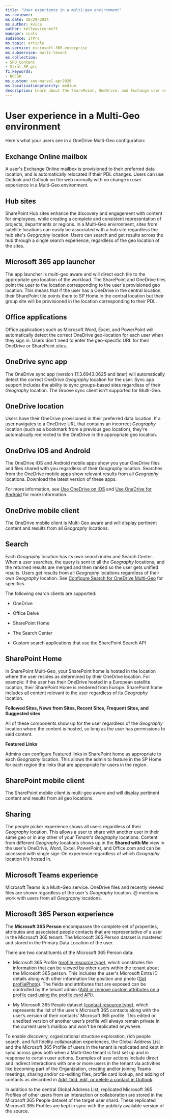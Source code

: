 ```yaml
---
title: "User experience in a multi-geo environment"
ms.reviewer:
ms.date: 10/29/2024
ms.author: kvice
author: kelleyvice-msft
manager: scotv
audience: ITPro
ms.topic: article
ms.service: microsoft-365-enterprise
ms.subservice: multi-tenant
ms.collection:
- SPO_Content
- Strat_SP_gtc
f1.keywords:
- NOCSH
ms.custom: seo-marvel-apr2020
ms.localizationpriority: medium
description: Learn about the SharePoint, OneDrive, and Exchange user experience in a multi-geo environment for Microsoft 365.
---
```


# User experience in a Multi-Geo environment

Here's what your users see in a OneDrive Multi-Geo configuration:

## Exchange Online mailbox

A user's Exchange Online mailbox is provisioned to their preferred data location, and is automatically relocated if their PDL changes. Users can use Outlook and Outlook on the web normally with no change in user experience in a Multi-Geo environment.

## Hub sites

SharePoint Hub sites enhance the discovery and engagement with content for employees, while creating a complete and consistent representation of projects, departments or regions. In a Multi-Geo environment, sites from satellite locations can easily be associated with a hub site regardless the hub site's _Geography_ location. Users can search and get results across the hub through a single search experience, regardless of the geo location of the sites.

## Microsoft 365 app launcher

The app launcher is multi-geo aware and will direct each tile to the appropriate geo location of the workload. The SharePoint and OneDrive tiles point the user to the location corresponding to the user's provisioned geo location. This means that if the user has a OneDrive in the central location, their SharePoint tile points them to SP Home in the central location but their group site will be provisioned in the location corresponding to their PDL. 

## Office applications

Office applications such as Microsoft Word, Excel, and PowerPoint will automatically detect the correct OneDrive geo-location for each user when they sign in. Users don't need to enter the geo-specific URL for their OneDrive or SharePoint sites.

## OneDrive sync app

The OneDrive sync app (version 17.3.6943.0625 and later) will automatically detect the correct OneDrive _Geography_ location for the user. Sync app support includes the ability to sync groups-based sites regardless of their _Geography_ location. The Groove sync client isn't supported for Multi-Geo. 

## OneDrive location

Users have their OneDrive provisioned in their preferred data location. If a user navigates to a OneDrive URL that contains an incorrect _Geography_ location (such as a bookmark from a previous geo location), they're automatically redirected to the OneDrive in the appropriate geo location.

## OneDrive iOS and Android 

The OneDrive iOS and Android mobile apps show you your OneDrive files and files shared with you regardless of their _Geography_ location. Searches from the OneDrive mobile apps show relevant results from all _Geography_ locations. Download the latest version of these apps.

For more information, see [Use OneDrive on iOS](https://support.office.com/article/08d5c5b2-ccc6-40eb-a244-fe3597a3c247) and [Use OneDrive for Android](https://support.office.com/article/eee1d31c-792d-41d4-8132-f9621b39eb36) for more information.

## OneDrive mobile client

The OneDrive mobile client is Multi-Geo aware and will display pertinent content and results from all _Geography_ locations.

## Search

Each _Geography_ location has its own search index and Search Center. When a user searches, the query is sent to all the _Geography_ locations, and the returned results are merged and then ranked so the user gets unified results. Users get results from all _Geography_ locations regardless of their own _Geography_ location. See [Configure Search for OneDrive Multi-Geo](configure-search-for-multi-geo.md) for specifics.

The following search clients are supported:

-   OneDrive

-   Office Delve

-   SharePoint Home

-   The Search Center

-   Custom search applications that use the SharePoint Search API

## SharePoint Home 

In SharePoint Multi-Geo, your SharePoint home is hosted in the location where the user resides as determined by their OneDrive location. For example: if the user has their OneDrive hosted in a European satellite location, their SharePoint Home is rendered from Europe. SharePoint home includes all content relevant to the user regardless of its _Geography_ location. 

**Followed Sites, News from Sites, Recent Sites, Frequent Sites, and Suggested sites**

All of these components show up for the user regardless of the _Geography_ location where the content is hosted, so long as the user has permissions to said content. 

**Featured Links**

Admins can configure Featured links in SharePoint home as appropriate to each _Geography_ location. This allows the admin to feature in the SP Home for each region the links that are appropriate for users in the region. 

## SharePoint mobile client

The SharePoint mobile client is multi-geo aware and will display pertinent content and results from all geo locations.

## Sharing

The people picker experience shows all users regardless of their _Geography_ location. This allows a user to share with another user in their same geo or in any other of your _Tenant's_ _Geography_ locations. Content from different _Geography_ locations shows up in the **Shared with Me** view in the user's OneDrive, Word, Excel, PowerPoint, and Office.com and can be accessed with single sign-On experience regardless of which _Geography_ location it's hosted in.

## Microsoft Teams experience

Microsoft Teams is a Multi-Geo service. OneDrive files and recently viewed files are shown regardless of the user's _Geography_ location. @ mentions work with users from all _Geography_ locations.

## Microsoft 365 Person experience

The **Microsoft 365 Person** encompasses the complete set of properties, attributes and associated people contacts that are representative of a user in the Microsoft 365 tenant. The Microsoft 365 Person dataset is mastered and stored in the Primary Data Location of the user.

There are two constituents of the Microsoft 365 Person data:

- Microsoft 365 Profile ([profile resource type](/graph/api/resources/profile?view=graph-rest-beta&preserve-view=true)), which constitutes the information that can be viewed by other users within the tenant about the Microsoft 365 person. This includes the user's Microsoft Entra ID details along with other information like position and photo ([Get profilePhoto](https://aka.ms/profileimage)). The fields and attributes that are exposed can be controlled by the tenant admin ([Add or remove custom attributes on a profile card using the profile card API](/graph/add-properties-profilecard)).

- My Microsoft 365 People dataset ([contact resource type](/graph/api/resources/contact?view=graph-rest-1.0&preserve-view=true)), which represents the list of the user's Microsoft 365 contacts along with the user’s version of their contacts' Microsoft 365 profile. This edited or unedited version of another user’s profile will always remain private in the current user’s mailbox and won't be replicated anywhere.

To enable discovery, organizational structure exploration, rich people search, and full fidelity collaboration experiences, the Global Address List and the Microsoft 365 Profile of users in the tenant is replicated and kept in sync across geos both when a Multi-Geo tenant is first set up and in response to certain user actions. Examples of user actions include direct and indirect interactions with one or more users in the tenant via activities like becoming part of the Organization, creating and/or joining Teams meetings, sharing and/or co-editing files, profile card lookup, and adding of contacts as described in [Add, find, edit, or delete a contact in Outlook](https://support.microsoft.com/office/add-find-edit-or-delete-a-contact-in-outlook-e1dc4548-3bd6-4644-aecd-47b5728f7b0d#:~:text=information%20any%20time.-,Select%20the%20contact%20from%20the%20list%2C%20then%20select%20Edit%20contact,and%20begin%20adding%20more%20information.&text=someone's%20profile%20card-,In%20Mail%2C%20open%20an%20email%20message%20in%20the%20reading%20pane,card%2C%20select%20Add%20to%20contacts.). 

In addition to the central Global Address List, replicated Microsoft 365 Profiles of other users from an interaction or collaboration are stored in the Microsoft 365 People dataset of the target user shard. These replicated Microsoft 365 Profiles are kept in sync with the publicly available version of the source.  
